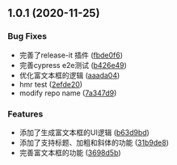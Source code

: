 ## 1.0.1 (2020-11-25)


### Bug Fixes

* 完善了release-it 插件 ([fbde0f6](https://github.com/echoLC/rich-text-editor/commit/fbde0f632c1af451e5ff8b78e3a59fb348e250f0))
* 完善cypress e2e测试 ([b426e49](https://github.com/echoLC/rich-text-editor/commit/b426e4972f538cf70c9a5d6dc592a8d504fb0bb2))
* 优化富文本框的逻辑 ([aaada04](https://github.com/echoLC/rich-text-editor/commit/aaada04856c750aa63f5c56f77d8203d04c0154b))
* hmr test ([2efde20](https://github.com/echoLC/rich-text-editor/commit/2efde2006844395e7b0154af1f498e1becde771d))
* modify repo name ([7a347d9](https://github.com/echoLC/rich-text-editor/commit/7a347d93e25a4dd234753bf4ea828f54a8edfef7))


### Features

* 添加了生成富文本框的UI逻辑 ([b63d9bd](https://github.com/echoLC/rich-text-editor/commit/b63d9bd9d1efbc8056832cc3cfcb6a81d306e9a1))
* 添加了支持标题、加粗和斜体的功能 ([31b9de8](https://github.com/echoLC/rich-text-editor/commit/31b9de8764250e974d192af8a495847836deb35b))
* 完善富文本框的功能 ([3698d5b](https://github.com/echoLC/rich-text-editor/commit/3698d5b7d820da60478b9a38566c44afa10538e3))


